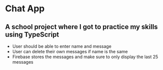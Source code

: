 # Chat App

## A school project where I got to practice my skills using TypeScript

- User should be able to enter name and message
- User can delete their own messages if name is the same
- Firebase stores the messages and make sure to only display the last 25 messages 

